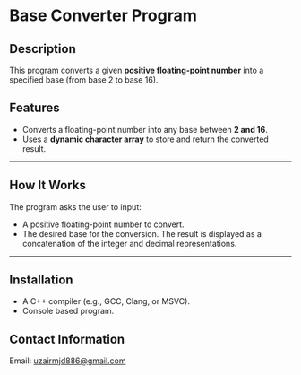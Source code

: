 # Base Converter Program

## Description
This program converts a given **positive floating-point number** into a specified base (from base 2 to base 16).

## Features
- Converts a floating-point number into any base between **2 and 16**.
- Uses a **dynamic character array** to store and return the converted result.
---

## How It Works
The program asks the user to input:
   - A positive floating-point number to convert.
   - The desired base for the conversion.
The  result is displayed as a concatenation of the integer and decimal representations.

---

## Installation
- A C++ compiler (e.g., GCC, Clang, or MSVC).
- Console based program.

## Contact Information
Email: uzairmjd886@gmail.com
